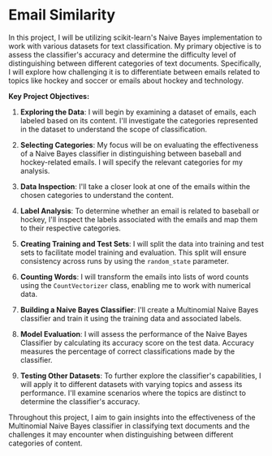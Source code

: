 # Email Similarity
In this project, I will be utilizing scikit-learn's Naive Bayes implementation to work with various datasets for text classification. My primary objective is to assess the classifier's accuracy and determine the difficulty level of distinguishing between different categories of text documents. Specifically, I will explore how challenging it is to differentiate between emails related to topics like hockey and soccer or emails about hockey and technology.

**Key Project Objectives:**

1. **Exploring the Data**: I will begin by examining a dataset of emails, each labeled based on its content. I'll investigate the categories represented in the dataset to understand the scope of classification.

2. **Selecting Categories**: My focus will be on evaluating the effectiveness of a Naive Bayes classifier in distinguishing between baseball and hockey-related emails. I will specify the relevant categories for my analysis.

3. **Data Inspection**: I'll take a closer look at one of the emails within the chosen categories to understand the content.

4. **Label Analysis**: To determine whether an email is related to baseball or hockey, I'll inspect the labels associated with the emails and map them to their respective categories.

5. **Creating Training and Test Sets**: I will split the data into training and test sets to facilitate model training and evaluation. This split will ensure consistency across runs by using the `random_state` parameter.

6. **Counting Words**: I will transform the emails into lists of word counts using the `CountVectorizer` class, enabling me to work with numerical data.

7. **Building a Naive Bayes Classifier**: I'll create a Multinomial Naive Bayes classifier and train it using the training data and associated labels.

8. **Model Evaluation**: I will assess the performance of the Naive Bayes Classifier by calculating its accuracy score on the test data. Accuracy measures the percentage of correct classifications made by the classifier.

9. **Testing Other Datasets**: To further explore the classifier's capabilities, I will apply it to different datasets with varying topics and assess its performance. I'll examine scenarios where the topics are distinct to determine the classifier's accuracy.

Throughout this project, I aim to gain insights into the effectiveness of the Multinomial Naive Bayes classifier in classifying text documents and the challenges it may encounter when distinguishing between different categories of content.
